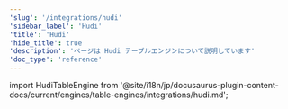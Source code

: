 ```yaml
---
'slug': '/integrations/hudi'
'sidebar_label': 'Hudi'
'title': 'Hudi'
'hide_title': true
'description': 'ページは Hudi テーブルエンジンについて説明しています'
'doc_type': 'reference'
---
```


import HudiTableEngine from '@site/i18n/jp/docusaurus-plugin-content-docs/current/engines/table-engines/integrations/hudi.md';

<HudiTableEngine/>
